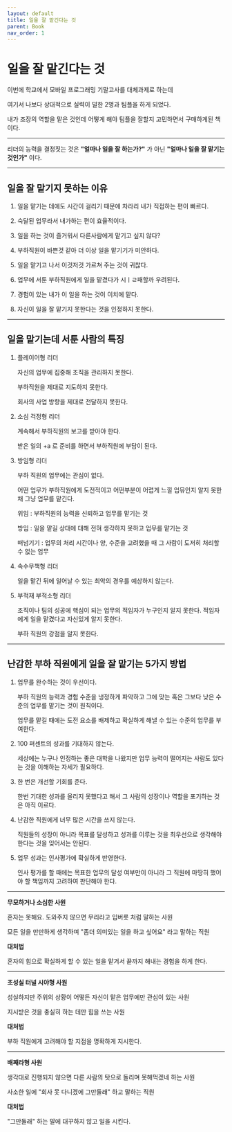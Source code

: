 ```yaml
---
layout: default
title: 일을 잘 맡긴다는 것
parent: Book
nav_order: 1
---
```


# 일을 잘 맡긴다는 것

이번에 학교에서 모바일 프로그래밍 기말고사를 대체과제로 하는데

여기서 나보다 상대적으로 실력이 덜한 2명과 팀플을 하게 되었다.

내가 조장의 역할을 맡은 것인데 어떻게 해야 팀플을 잘할지 고민하면서 구매하게된 책이다.

---

리더의 능력을 결정짓는 것은 **"얼마나 일을 잘 하는가?"** 가 아닌 **"얼마나 일을 잘 맡기는 것인가"** 이다.

---

## 일을 잘 맡기지 못하는 이유

1. 일을 맡기는 데에도 시간이 걸리기 때문에 차라리 내가 직접하는 편이 빠르다.

2. 숙달된 업무라서 내가하는 편이 효율적이다.

3. 일을 하는 것이 즐거워서 다른사람에게 맡기고 싶지 않다?

4. 부하직원이 바쁜것 같아 더 이상 일을 맡기기가 미안하다.

5. 일을 맡기고 나서 이것저것 가르쳐 주는 것이 귀찮다.

6. 업무에 서툰 부하직원에게 일을 맡겼다가 시ㅣㄹ패할까 우려된다.

7. 경험이 있는 내가 이 일을 하는 것이 이치에 맡다.

8. 자신이 일을 잘 맡기지 못한다는 것을 인정하지 못한다.

---

## 일을 맡기는데 서툰 사람의 특징

1. 플레이어형 리더

    자신의 업무에 집중해 조직을 관리하지 못한다.

    부하직원을 제대로 지도하지 못한다.

    회사의 사업 방향을 제대로 전달하지 못한다.

2. 소심 걱정형 리더

    계속해서 부하직원의 보고를 받아야 한다.

    받은 일의 +a 로 준비를 하면서 부하직원에 부담이 된다.

3. 방임형 리더

    부하 직원의 업무에는 관심이 없다.

    어떤 업무가 부하직원에게 도전적이고 어떤부분이 어렵게 느낄 업뮤인지 알지 못한채 그냥 업무를 맡긴다.

    위임 : 부하직원의 능력을 신뢰하고 업무를 맡기는 것

    방임 : 일을 맡길 상대에 대해 전혀 생각하지 못하고 업무를 맡기는 것

    떠넘기기 : 업무의 처리 시간이나 양, 수준을 고려했을 때 그 사람이 도저히 처리할 수 없는 업무

4. 속수무책형 리더

    일을 맡긴 뒤에 일어날 수 있는 최악의 경우를 예상하지 않는다.

5. 부적재 부적소형 리더

    조직이나 팀의 성공에 핵심이 되는 업무의 적임자가 누구인지 알지 못한다. 적임자에게 일을 맡겼다고 자신있게 알지 못한다.

    부하 직원의 강점을 알지 못한다.

---

## 난감한 부하 직원에게 일을 잘 맡기는 5가지 방법

1. 업무를 완수하는 것이 우선이다.

    부하 직원의 능력과 경험 수준을 냉정하게 파악하고 그에 맞는 혹은 그보다 낮은 수준의 업무를 맡기는 것이 원칙이다.

    업무를 맡길 때에는 도전 요소를 배제하고 확실하게 해낼 수 있는 수준의 업무를 부여한다.

2. 100 퍼센트의 성과를 기대하지 않는다.

    세상에는 누구나 인정하는 좋은 대학을 나왔지만 업무 능력이 떨어지는 사람도 있다는 것을 이해하는 자세가 필요하다.

3. 한 번은 개선할 기회를 준다.

    한번 기대한 성과를 올리지 못했다고 해서 그 사람의 성장이나 역할을 포기하는 것은 아직 이르다.

4. 난감한 직원에게 너무 많은 시간을 쓰지 않는다.

    직원들의 성장이 아니라 목표를 달성하고 성과를 이루는 것을 최우선으로 생각해야 한다는 것을 잊어서는 안된다.

5. 업무 성과는 인사평가에 확실하게 반영한다.

    인사 평가를 할 때에는 목표한 업무의 달성 여부만이 아니라 그 직원에 마땅히 했어야 할 책임까지 고려하여 판단해야 한다.

---

**무모하거나 소심한 사원**

혼자는 못해요. 도와주지 않으면 무리라고 입버릇 처럼 말하는 사원

모든 일을 만만하게 생각하며 "좀더 의미있는 일을 하고 싶어요" 라고 말하는 직원

**대처법**

혼자의 힘으로 확실하게 할 수 있는 일을 맡겨서 끝까지 해내는 경험을 하게 한다.

---

**초성실 터널 시야형 사원**

성실하지만 주위의 상황이 어떻든 자신이 맡은 업무에만 관심이 있는 사원

지시받은 것을 충실히 하는 데만 힘을 쓰는 사원

**대처법**

부하 직원에게 고려해야 할 지점을 명확하게 지시한다.

---

**배째라형 사원**

생각대로 진행되지 않으면 다른 사람의 탓으로 돌리며 못해먹겠네 하는 사원

사소한 일에 "회사 못 다니겠에 그만둘래" 하고 말하는 직원

**대처법**

"그만둘래" 하는 말에 대꾸하지 않고 일을 시킨다.